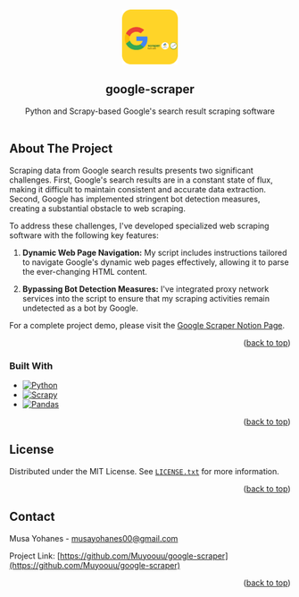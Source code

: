 
<a name="readme-top"></a>

<!-- PROJECT SHIELDS -->
<!--
*** I'm using markdown "reference style" links for readability.
*** Reference links are enclosed in brackets [ ] instead of parentheses ( ).
*** See the bottom of this document for the declaration of the reference variables
*** for contributors-url, forks-url, etc. This is an optional, concise syntax you may use.
*** https://www.markdownguide.org/basic-syntax/#reference-style-links
-->


<!-- PROJECT LOGO -->
<br />
<div align="center">
<img src="img/Logo.png" width="20%" height="20%">
<h2 align="center">google-scraper</h2>

  <p align="center">
    Python and Scrapy-based Google's search result scraping software
    <br />
    <br />
</div>


<!-- ABOUT THE PROJECT -->
## About The Project

Scraping data from Google search results presents two significant challenges. First, Google's search results are in a constant state of flux, making it difficult to maintain consistent and accurate data extraction. Second, Google has implemented stringent bot detection measures, creating a substantial obstacle to web scraping.  

To address these challenges, I've developed specialized web scraping software with the following key features:  

1. **Dynamic Web Page Navigation:** My script includes instructions tailored to navigate Google's dynamic web pages effectively, allowing it to parse the ever-changing HTML content.  

2. **Bypassing Bot Detection Measures:** I've integrated proxy network services into the script to ensure that my scraping activities remain undetected as a bot by Google.  

For a complete project demo, please visit the [Google Scraper Notion Page](https://muyoouu.notion.site/Dynamic-Web-Scraping-Google-s-Search-Results-be0a066c3e3341a091786be95e8b718e?pvs=4).

<p align="right">(<a href="#readme-top">back to top</a>)</p>


### Built With

* [![Python][Python.py]][Python-url]  
* [![Scrapy][Scrapy]][Scrapy-url]
* [![Pandas][Pandas]][Pandas-url]


<p align="right">(<a href="#readme-top">back to top</a>)</p>


<!-- LICENSE -->
## License

Distributed under the MIT License. See [`LICENSE.txt`](LICENSE.txt) for more information.

<p align="right">(<a href="#readme-top">back to top</a>)</p>


<!-- CONTACT -->
## Contact

Musa Yohanes - musayohanes00@gmail.com

Project Link: [https://github.com/Muyoouu/google-scraper](https://github.com/Muyoouu/google-scraper)

<p align="right">(<a href="#readme-top">back to top</a>)</p>


<!-- MARKDOWN LINKS & IMAGES -->
<!-- https://www.markdownguide.org/basic-syntax/#reference-style-links -->
[Python.py]: https://img.shields.io/badge/python-3670A0?style=for-the-badge&logo=python&logoColor=ffdd54
[Python-url]: https://www.python.org/
[Scrapy]: https://img.shields.io/badge/scrapy-00a86b?style=for-the-badge&logo=python&logoColor=ffdd54
[Scrapy-url]: https://scrapy.org/
[Pandas]: https://img.shields.io/badge/pandas-%23150458.svg?style=for-the-badge&logo=pandas&logoColor=white
[Pandas-url]: https://pandas.pydata.org/docs/